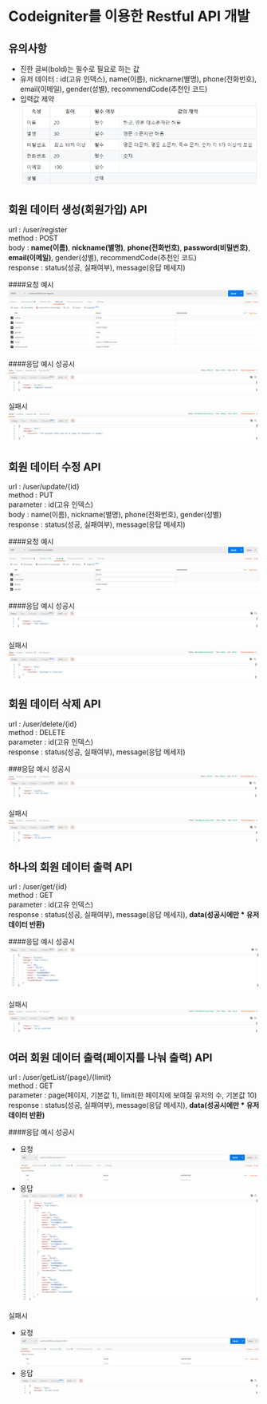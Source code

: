 # Codeigniter를 이용한 Restful API 개발

## 유의사항
 * 진한 글씨(bold)는 필수로 필요로 하는 값  
 * 유저 데이터 : id(고유 인덱스), name(이름), nickname(별명), phone(전화번호), email(이메일), gender(성별), recommendCode(추천인 코드)
 * 입력값 제약
   ![image2-1](./image/image2-1.png)  
   
## 회원 데이터 생성(회원가입) API
url : /user/register  
method : POST  
body : **name(이름)**, **nickname(별명)**, **phone(전화번호)**, **password(비밀번호)**, **email(이메일)**, gender(성별), recommendCode(추천인 코드)  
response : status(성공, 실패여부), message(응답 메세지)  

####요청 예시
![image1](./image/image1.png)

####응답 예시
성공시  
![image3](./image/image3.png)  

실패시  
![image2](./image/image2.png)  

## 회원 데이터 수정 API
url : /user/update/{id}  
method : PUT  
parameter : id(고유 인덱스)  
body : name(이름), nickname(별명), phone(전화번호), gender(성별)  
response : status(성공, 실패여부), message(응답 메세지)  

####요청 예시
![image4](./image/image4.png)

####응답 예시
성공시  
![image5](./image/image5.png)  

실패시  
![image6](./image/image6.png)  

## 회원 데이터 삭제 API
url : /user/delete/{id}  
method : DELETE  
parameter : id(고유 인덱스)  
response : status(성공, 실패여부), message(응답 메세지)  

###응답 예시
성공시  
![image7](./image/image7.png)  

실패시  
![image8](./image/image8.png)  

## 하나의 회원 데이터 출력 API
url : /user/get/{id}  
method : GET  
parameter : id(고유 인덱스)  
response : status(성공, 실패여부), message(응답 메세지), **data(성공시에만 * 유저 데이터 반환)**    

####응답 예시
성공시
![image9](./image/image9.png)  

실패시  
![image8](./image/image8.png)  

## 여러 회원 데이터 출력(페이지를 나눠 출력) API
url : /user/getList/{page}/{limit}  
method : GET  
parameter : page(페이지, 기본값 1), limit(한 페이지에 보여질 유저의 수, 기본값 10)  
response : status(성공, 실패여부), message(응답 메세지), **data(성공시에만 * 유저 데이터 반환)**

####응답 예시
성공시  
* 요청  
  ![image10](./image/image10.png)
* 응답
  ![image11](./image/image11.png)

실패시  
* 요청  
  ![image12](./image/image12.png)
* 응답
  ![image13](./image/image13.png)
    


   












